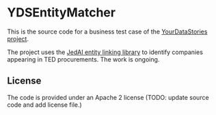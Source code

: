 # YDSEntityMatcher
This is the source code for a business test case of the [YourDataStories project](http://yourdatastories.eu/). 

The project uses the [JedAI entity linking library](http://jedai.scify.org/) to identify companies appearing in TED procurements.
The work is ongoing.

## License
The code is provided under an Apache 2 license (TODO: update source code and add license file.)
